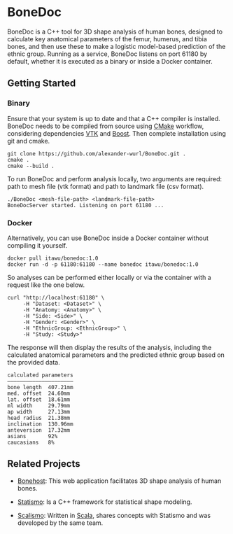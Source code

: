 # BoneDoc

BoneDoc is a C++ tool for 3D shape analysis of human bones, designed to calculate key anatomical parameters of the femur, humerus, and tibia bones, and then use these to make a logistic model-based prediction of the ethnic group.
Running as a service, BoneDoc listens on port 61180 by default, whether it is executed as a binary or inside a Docker container.

## Getting Started

### Binary

Ensure that your system is up to date and that a C++ compiler is installed. BoneDoc needs to be compiled from source using [CMake](https://cmake.org/) workflow, considering dependencies [VTK](http://www.vtk.org) and [Boost](http://www.boost.org). Then complete installation using git and cmake.

```
git clone https://github.com/alexander-wurl/BoneDoc.git .
cmake .
cmake --build .
```

To run BoneDoc and perform analysis locally, two arguments are required: path to mesh file (vtk format) and path to landmark file (csv format).

```
./BoneDoc <mesh-file-path> <landmark-file-path>
BoneDocServer started. Listening on port 61180 ...
```

### Docker

Alternatively, you can use BoneDoc inside a Docker container without compiling it yourself.

```
docker pull itawu/bonedoc:1.0
docker run -d -p 61180:61180 --name bonedoc itawu/bonedoc:1.0
```

So analyses can be performed either locally or via the container with a request like the one below.

```
curl "http://localhost:61180" \
     -H "Dataset: <Dataset>" \
     -H "Anatomy: <Anatomy>" \
     -H "Side: <Side>" \
     -H "Gender: <Gender>" \
     -H "EthnicGroup: <EthnicGroup>" \
     -H "Study: <Study>"
```

The response will then display the results of the analysis, including the calculated anatomical parameters and the predicted ethnic group based on the provided data.

```
calculated parameters
—————————————————————
bone length  407.21mm
med. offset  24.60mm
lat. offset  18.61mm
ml width     29.79mm
ap width     27.13mm
head radius  21.38mm
inclination  130.96mm
anteversion  17.32mm
asians       92%
caucasians   8%
```

## Related Projects
* [Bonehost](https://bonehost.net): This web application facilitates 3D shape analysis of human bones.

* [Statismo](https://github.com/statismo/statismo): Is a C++ framework for statistical shape modeling.

* [Scalismo](http://github.com/unibas-gravis/scalismo): Written in [Scala](http://www.scala-lang.org/), shares concepts with Statismo and was developed by the same team.
